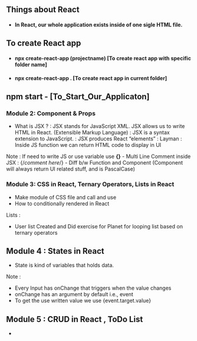
## Things about React
 - #### In React, our whole application exists inside of one sigle HTML file. 

## To create React app
 - #### npx create-react-app (projectname)   [To create react app with specific folder name]
 - #### npx create-react-app .  [To create react app in current folder]

## npm start - [To_Start_Our_Applicaton]

### Module 2: Component & Props
 - What is JSX ? 
  : JSX stands for JavaScript XML. JSX allows us to write HTML in React. (Extensible Markup Language)
  : JSX is a syntax extension to JavaScript.
  : JSX produces React “elements”
  : Layman : Inside JS function we can return HTML code to display in UI

 Note : If need to write JS or use variable use **{}**
    - Multi Line Comment inside JSX : {/*comment here*/}
    - Diff b/w Function and Component (Component will always return UI related stuff, and is PascalCase)

### Module 3: CSS in React, Ternary Operators, Lists in React
 - Make module of CSS file and call and use
 - How to conditionally rendered in React

 Lists : 
  - User list Created and Did exercise for Planet for looping list based on ternary operators

## Module 4 : States in React
 - State is kind of variables that holds data.

 Note : 
  - Every Input has onChange that triggers when the value changes
  - onChange has an argument by default i.e., event
  - To get the use written value we use {event.target.value}

## Module 5 : CRUD in React , ToDo List
 - 




